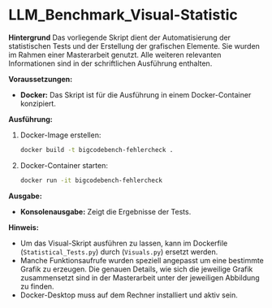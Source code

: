 # LLM_Benchmark_Visual-Statistic

**Hintergrund**
Das vorliegende Skript dient der Automatisierung der statistischen Tests und der Erstellung der grafischen Elemente. Sie wurden im Rahmen einer Masterarbeit genutzt. Alle weiteren relevanten Informationen sind in der schriftlichen Ausführung enthalten.

**Voraussetzungen:**

*   **Docker:** Das Skript ist für die Ausführung in einem Docker-Container konzipiert.

**Ausführung:**

1.  Docker-Image erstellen:
    ```bash
    docker build -t bigcodebench-fehlercheck .
    ```
2.  Docker-Container starten:
    ```bash
    docker run -it bigcodebench-fehlercheck
    ```
**Ausgabe:**

*   **Konsolenausgabe:** Zeigt die Ergebnisse der Tests.

**Hinweis:**

*   Um das Visual-Skript ausführen zu lassen, kann im Dockerfile  (`Statistical_Tests.py`) durch (`Visuals.py`) ersetzt werden.
*   Manche Funktionsaufrufe wurden speziell angepasst um eine bestimmte Grafik zu erzeugen. Die genauen Details, wie sich die jeweilige Grafik zusammensetzt sind in der Masterarbeit unter der jeweiligen Abbildung zu finden.
*   Docker-Desktop muss auf dem Rechner installiert und aktiv sein.
